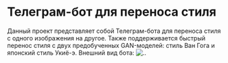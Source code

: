 # Телеграм-бот для переноса стиля
Данный проект представляет собой Телеграм-бота для переноса стиля с одного изображения на другое.
Также поддерживается быстрый перенос стиля с двух предобученных GAN-моделей: стиль Ван Гога и японский стиль Укиё-э.
Внешний вид бота:
![..](screensot.jpg)
